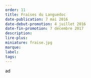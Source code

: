 ```yaml
---
order: 11
title: Fraises du Languedoc
date-publication: 7 mai 2016
date-debut-promotion: 4 juillet 2016
date-fin-promotion: 7 décembre 2017
description: 
lire-plus: 
miniature: fraise.jpg
marque:
label: 
tags:
---
```

<!--fin-excerpt-->
<!-- ******************************** -->
<!-- **** début contenu détaillé **** -->

ad

<!-- **** fin contenu détaillé **** -->
<!-- ****************************** -->